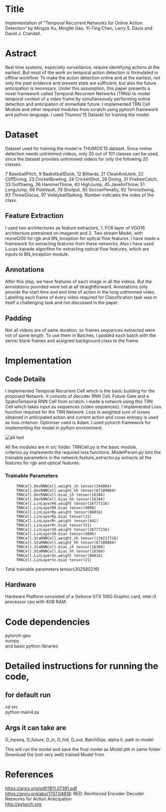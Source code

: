 # Title
Implementation of "Temporal Recurrent Networks for Online Action Detection" by Mingze Xu, Mingfei Gao, Yi-Ting Chen, Larry S. Davis and David J. Crandall. 

# Astract
Real time systems, especially surveillance, require identifying actions at the earliest. But most of the work on temporal action detection is formulated in offline workflow. To make the action detection online and at the earliest, not only the past evidence and present state are sufficient, but also the future anticipation is necessary. Under this assumption, this paper presents a novel framework called Temporal Recurrent Networks (TRNs) to model temporal context of a video frame by simultaneously performing online detection and anticipation of immediate future. I implemented TRN Cell Module and other required modules from scratch using pytorch framework and python language. I used Thumos'15 Dataset for training the model.

# Dataset
Dataset used for training the model is THUMOS'15 dataset. Since online detection needs untrimmed videos, only 20 out of 101 classes can be used, since the dataset provides untrimmed videos for only the following 20 classes.

7 BaseballPitch, 9 BasketballDunk, 12 Billiards, 21 CleanAndJerk, 22 CliffDiving, 23 CricketBowling, 24 CricketShot,
26 Diving, 31 FrisbeeCatch, 33 GolfSwing, 36 HammerThrow, 40 HighJump, 45 JavelinThrow, 51 LongJump, 68 PoleVault,
79 Shotput, 85 SoccerPenalty, 92 TennisSwing, 93 ThrowDiscus, 97 VolleyballSpiking. Number indicates the index of the class.

## Feature Extraction
I used two architectures as feature extractors, 1. FC6 layer of VGG16 architecture pretrained on imagenet and 2. Two stream Model, with resnet200 for rgb and BN_Inception for optical flow features. I have made a framework for extracting features from these networks. Also I have used Lucas-kanade algorithm for extracting optical flow features, which are inputs to BN_Inception module.

## Annotations
After this step, we have features of each image in all the videos. But the annotations provided were not at all straightforward. Annotations only provide the start time and end time of action in the long untrimmed video. Labelling each frame of every video  required for Classification task was in itself a challenging task and not discussed in the paper.

## Padding
Not all videos are of same duration. so frames sequences extracted were not of same length. To use them in Batches, I padded each batch with the zeros/ blank frames and assigned background class to the frame.

# Implementation

## Code Details
I implemented Temporal Recurrent Cell which is the basic building for the proposed Network. It consists of decoder RNN Cell, Future Gate and a SpatioTemporal RNN Cell from scratch. I made a network using this TRN Cell which takes input as sequences (video sequences). I implemented Loss function required for the TRN Network. Loss is weighted sum of losses obtained in anticipated action and current action and cross entropy is used as loss criterion. Optimiser used is Adam. I used pytorch framework for implementing the model in python environment.

![alt text](https://github.com/rajskar/CS763Project/blob/master/Block%20Diagram.png?raw=true "Block Diagram")

All the modules are in src folder.
TRNCell.py is the basic module, criterion.py implements the required loss functions. ModelParam.py lists the trainable parameters in the network.feature_extractor.py extracts all the features for rgb and optical features.

### Trainable Parameters
         TRNCell.DecRNNCell.weight_ih tensor(344064)
         TRNCell.DecRNNCell.weight_hh tensor(67108864)
         TRNCell.DecRNNCell.bias_ih tensor(16384)
         TRNCell.DecRNNCell.bias_hh tensor(16384)
         TRNCell.LinLayerR0.weight tensor(16777216)
         TRNCell.LinLayerR0.bias tensor(4096)
         TRNCell.LinLayerRp.weight tensor(86016)
         TRNCell.LinLayerRp.bias tensor(21)
         TRNCell.LinLayerRr.weight tensor(441)
         TRNCell.LinLayerRr.bias tensor(21)
         TRNCell.LinLayerS0.weight tensor(16777216)
         TRNCell.LinLayerS0.bias tensor(4096)
         TRNCell.StaRNNCell.weight_ih tensor(134217728)
         TRNCell.StaRNNCell.weight_hh tensor(67108864)
         TRNCell.StaRNNCell.bias_ih tensor(16384)
         TRNCell.StaRNNCell.bias_hh tensor(16384)
         TRNCell.LinLayerSn.weight tensor(86016)
         TRNCell.LinLayerSn.bias tensor(21)
Total trainable parameters tensor(302580216)

## Hardware
Hardware Platform consisted of a Geforce GTX 1060 Graphic card, intel i3 processor cpu with 4GB RAM. 

# Code dependencies
pytorch-gpu  
numpy  
and basic python libraries  

# Detailed instructions for running the code, 
## for default run
cd src  
python main4.py 
## Args it can take are
D_inpseq, D_future, D_in, D_hid, D_out, BatchSize, alpha lr, path to model

This will run the model and save the final model as Model.pth in same folder
Download the (not very well) trained Model from   


# References
https://arxiv.org/pdf/1811.07391.pdf  
https://arxiv.org/abs/1707.04818: RED: Reinforced Encoder-Decoder Networks for Action Anticipation   
http://pytorch.org

